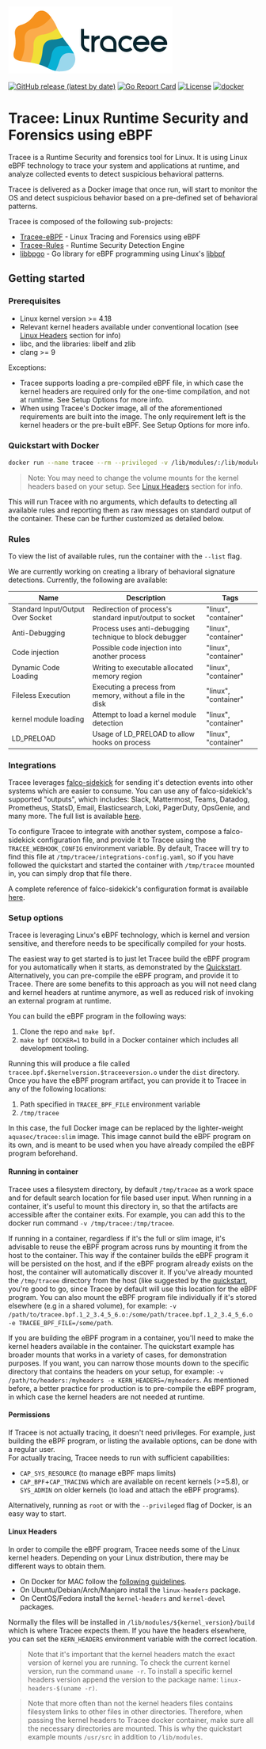 ![Tracee Logo](images/tracee.png)

[![GitHub release (latest by date)](https://img.shields.io/github/v/release/aquasecurity/tracee)](https://github.com/aquasecurity/tracee/releases)
[![Go Report Card](https://goreportcard.com/badge/github.com/aquasecurity/tracee)](https://goreportcard.com/report/github.com/aquasecurity/tracee)
[![License](https://img.shields.io/github/license/aquasecurity/tracee)](https://github.com/aquasecurity/tracee/blob/main/LICENSE)
[![docker](https://badgen.net/docker/pulls/aquasec/tracee)](https://hub.docker.com/r/aquasec/tracee)

# Tracee: Linux Runtime Security and Forensics using eBPF

Tracee is a Runtime Security and forensics tool for Linux. It is using Linux eBPF technology to trace your system and applications at runtime, and analyze collected events to detect suspicious behavioral patterns.

Tracee is delivered as a Docker image that once run, will start to monitor the OS and detect suspicious behavior based on a pre-defined set of behavioral patterns.

Tracee is composed of the following sub-projects:
- [Tracee-eBPF](tracee-ebpf) - Linux Tracing and Forensics using eBPF
- [Tracee-Rules](tracee-rules) - Runtime Security Detection Engine
- [libbpgo](libbpfgo) - Go library for eBPF programming using Linux's [libbpf](https://github.com/libbpf/libbpf)

## Getting started

### Prerequisites

- Linux kernel version >= 4.18
- Relevant kernel headers available under conventional location (see [Linux Headers](#Linux-Headers) section for info)
- libc, and the libraries: libelf and zlib
- clang >= 9

Exceptions:

- Tracee supports loading a pre-compiled eBPF file, in which case the kernel headers are required only for the one-time compilation, and not at runtime. See Setup Options for more info.
- When using Tracee's Docker image, all of the aforementioned requirements are built into the image. The only requirement left is the kernel headers or the pre-built eBPF. See Setup Options for more info.

### Quickstart with Docker

```bash
docker run --name tracee --rm --privileged -v /lib/modules/:/lib/modules/:ro -v /usr/src:/usr/src:ro -v /tmp/tracee:/tmp/tracee aquasec/tracee:latest
```

> Note: You may need to change the volume mounts for the kernel headers based on your setup. See [Linux Headers](#Linux-Headers) section for info.

This will run Tracee with no arguments, which defaults to detecting all available rules and reporting them as raw messages on standard output of the container. These can be further customized as detailed below.

### Rules

To view the list of available rules, run the container with the `--list` flag.

We are currently working on creating a library of behavioral signature detections. Currently, the following are available:

Name | Description | Tags
 --- | --- | --- |
Standard Input/Output Over Socket | Redirection of process's standard input/output to socket | "linux", "container"
Anti-Debugging | Process uses anti-debugging technique to block debugger | "linux", "container"
Code injection | Possible code injection into another process | "linux", "container"
Dynamic Code Loading | Writing to executable allocated memory region | "linux", "container"
Fileless Execution | Executing a precess from memory, without a file in the disk | "linux", "container"
kernel module loading | Attempt to load a kernel module detection | "linux", "container"
LD_PRELOAD | Usage of LD_PRELOAD to allow hooks on process | "linux", "container"

### Integrations

Tracee leverages [falco-sidekick](https://github.com/falcosecurity/falcosidekick) for sending it's detection events into other systems which are easier to consume. You can use any of falco-sidekick's supported "outputs", which includes: Slack, Mattermost, Teams, Datadog, Prometheus, StatsD, Email, Elasticsearch, Loki, PagerDuty, OpsGenie, and many more. The full list is available [here](https://github.com/falcosecurity/falcosidekick#outputs).

To configure Tracee to integrate with another system, compose a falco-sidekick configuration file, and provide it to Tracee using the `TRACEE_WEBHOOK_CONFIG` environment variable. By default, Tracee will try to find this file at `/tmp/tracee/integrations-config.yaml`, so if you have followed the quickstart and started the container with `/tmp/tracee` mounted in, you can simply drop that file there.

A complete reference of falco-sidekick's configuration format is available [here](https://github.com/falcosecurity/falcosidekick/blob/master/config_example.yaml).

### Setup options

Tracee is leveraging Linux's eBPF technology, which is kernel and version sensitive, and therefore needs to be specifically compiled for your hosts.

The easiest way to get started is to just let Tracee build the eBPF program for you automatically when it starts, as demonstrated by the [Quickstart](#quickstart).  
Alternatively, you can pre-compile the eBPF program, and provide it to Tracee. There are some benefits to this approach as you will not need clang and kernel headers at runtime anymore, as well as reduced risk of invoking an external program at runtime.

You can build the eBPF program in the following ways:
1. Clone the repo and `make bpf`.
2. `make bpf DOCKER=1` to build in a Docker container which includes all development tooling.

Running this will produce a file called `tracee.bpf.$kernelversion.$traceeversion.o` under the `dist` directory.  
Once you have the eBPF program artifact, you can provide it to Tracee in any of the following locations:
1. Path specified in `TRACEE_BPF_FILE` environment variable
2. `/tmp/tracee`

In this case, the full Docker image can be replaced by the lighter-weight `aquasec/tracee:slim` image. This image cannot build the eBPF program on its own, and is meant to be used when you have already compiled the eBPF program beforehand.

#### Running in container

Tracee uses a filesystem directory, by default `/tmp/tracee` as a work space and for default search location for file based user input. When running in a container, it's useful to mount this directory in, so that the artifacts are accessible after the container exits. For example, you can add this to the docker run command `-v /tmp/tracee:/tmp/tracee`.

If running in a container, regardless if it's the full or slim image, it's advisable to reuse the eBPF program across runs by mounting it from the host to the container. This way if the container builds the eBPF program it will be persisted on the host, and if the eBPF program already exists on the host, the container will automatically discover it. If you've already mounted the `/tmp/tracee` directory from the host (like suggested by the [quickstart](#quickstart), you're good to go, since Tracee by default will use this location for the eBPF program. You can also mount the eBPF program file individually if it's stored elsewhere (e.g in a shared volume), for example: `-v /path/to/tracee.bpf.1_2_3.4_5_6.o:/some/path/tracee.bpf.1_2_3.4_5_6.o -e TRACEE_BPF_FILE=/some/path`. 

If you are building the eBPF program in a container, you'll need to make the kernel headers available in the container. The quickstart example has broader mounts that works in a variety of cases, for demonstration purposes. If you want, you can narrow those mounts down to the specific directory that contains the headers on your setup, for example: `-v /path/to/headers:/myheaders -e KERN_HEADERS=/myheaders`. As mentioned before, a better practice for production is to pre-compile the eBPF program, in which case the kernel headers are not needed at runtime.

#### Permissions

If Tracee is not actually tracing, it doesn't need privileges. For example, just building the eBPF program, or listing the available options, can be done with a regular user.  
For actually tracing, Tracee needs to run with sufficient capabilities: 
- `CAP_SYS_RESOURCE` (to manage eBPF maps limits)
- `CAP_BPF`+`CAP_TRACING` which are available on recent kernels (>=5.8), or `SYS_ADMIN` on older kernels (to load and attach the eBPF programs).

Alternatively, running as `root` or with the `--privileged` flag of Docker, is an easy way to start.

#### Linux Headers

In order to compile the eBPF program, Tracee needs some of the Linux kernel headers. Depending on your Linux distribution, there may be different ways to obtain them.  

- On Docker for MAC follow the [following guidelines](docker-mac.md).
- On Ubuntu/Debian/Arch/Manjaro install the `linux-headers` package.
- On CentOS/Fedora install the `kernel-headers` and `kernel-devel` packages.

Normally the files will be installed in `/lib/modules/${kernel_version}/build` which is where Tracee expects them. If you have the headers elsewhere, you can set the `KERN_HEADERS` environment variable with the correct location.

> Note that it's important that the kernel headers match the exact version of kernel you are running. To check the current kernel version, run the command `uname -r`. To install a specific kernel headers version append the version to the package name: `linux-headers-$(uname -r)`.

> Note that more often than not the kernel headers files contains filesystem links to other files in other directories. Therefore, when passing the kernel headers to Tracee docker container, make sure all the necessary directories are mounted. This is why the quickstart example mounts `/usr/src` in addition to `/lib/modules`.
